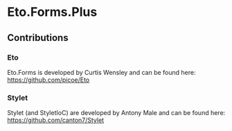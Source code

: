 # Eto.Forms.Plus

## Contributions

### Eto

Eto.Forms is developed by Curtis Wensley and can be found here: https://github.com/picoe/Eto

### Stylet

Stylet (and StyletIoC) are developed by Antony Male and can be found here: https://github.com/canton7/Stylet